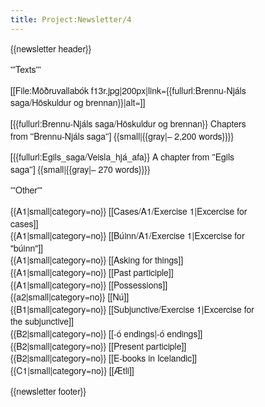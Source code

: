 ```yaml
---
title: Project:Newsletter/4
---
```


<div style="font-family:Helvetica Neue,sans-serif;font-size:14px;max-width:400px;line-height:1.4;">
{{newsletter header}}

'''Texts'''

[[File:Möðruvallabók f13r.jpg|200px|link={{fullurl:Brennu-Njáls saga/Höskuldur og brennan}}|alt=]]

[{{fullurl:Brennu-Njáls saga/Höskuldur og brennan}} Chapters from ''Brennu-Njáls saga''] {{small|{{gray|– 2,200 words}}}} <level level="b1"/>

[{{fullurl:Egils_saga/Veisla_hjá_afa}} A chapter from ''Egils saga''] {{small|{{gray|– 270 words}}}} <level level="a1"/>

'''Other'''

{{A1|small|category=no}} [[Cases/A1/Exercise 1|Excercise for cases]] <br/>
{{A1|small|category=no}} [[Búinn/A1/Exercise 1|Excercise for "búinn"]] <br/>
{{A1|small|category=no}} [[Asking for things]] <br/>
{{A1|small|category=no}} [[Past participle]] <br/>
{{A1|small|category=no}} [[Possessions]]  <br/>
{{a2|small|category=no}} [[Nú]] <br/>
{{B1|small|category=no}} [[Subjunctive/Exercise 1|Excercise for the subjunctive]] <br/>
{{B2|small|category=no}} [[-ó endings|-ó&nbsp;endings]] <br/>
{{B2|small|category=no}} [[Present participle]] <br/>
{{B2|small|category=no}} [[E-books in Icelandic]] <br/>
{{C1|small|category=no}} [[Ætli]] <br/>

{{newsletter footer}}
</div>
